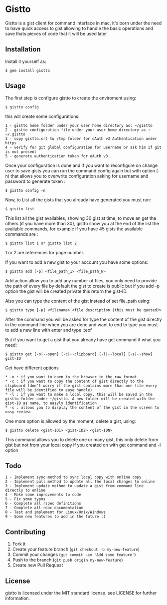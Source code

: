 # Gistto

Gistto is a gist client for command interface in mac, it's born under the need to have quick access to gist
allowing to handle the basic operations and save thats pieces of code that it will be used later

## Installation

Install it yourself as:

    $ gem install gistto

## Usage

The first step is configure gistto to create the enviroment using:

	$ gistto config

this will create some configurations:

	1 - gistto home folder under your user home directory as: ~/gistto
	2 - gistto configuration file under your user home directory as : ~/.gistto
	3 - copy gistto.crt to /tmp folder for oAuth v3 Authentication under https
	4 - verify for git global configuration for username or ask him if git is not present
	5 - generate authentication token for oAuth v3 

Once your configuration is done and if you want to reconfigure on change user to save gists 
you can run the command config again but with option (-n) that allows you to overwrite configuration 
asking for username and password to generate token :

	$ gistto config -n

Now, to List all the gists that you already have generated you must run:

	$ gistto list

This list all the gist availables, showing 30 gist at time, to move an get the others (if you have more than 30),
gistto show you at the end of the list the available commands, for example if you have 45 gists 
the available commands are :

	$ gistto list 1 or gistto list 2

1 or 2 are references for page number.


If you want to add a new gist to your account you have some options:

	$ gistto add [-p] <file_path_1> <file_path_N>

Add action allow you to add any number of files, you only need to provide the path of every file
by default the gist to create is public but if you add -p option the gist will be created private
this return the gist-ID.

Also you can type the content of the gist instead of set file_path using:

	$ gistto type [-p] <filename> <file description (this must be quoted)>

After the command you will be asked for type the content of the gist directly in the command line when 
you are done and want to end to type you must to add a new line with enter and type ::eof

But if you want to get a gist that you already have get command if what you need:

	$ gistto get [-o|--open] [-c|--clipboard] [-l|--local] [-s|--show] gist-ID

Get have different options 

	* -o : if you want to open in the browser in the raw format
	* -c : if you want to copy the content of gist directly to the clipboard (don't worry if the gist contains more than one file every file will be identified to ease handle)
	* -l : if you want to make a local copy, this will be saved in the gistto folder under ~/gistto. A new folder will be created with the gist-ID as name, to easyly identification
	* -s : allows you to display the content of the gist in the screen to easy review.


One more option is allowed by the moment, delete a gist, using:

	$ gistto delete <gist-ID1> <gist-ID2> <gist-IDN>

This command allows you to delete one or many gist, this only delete from gist but not from your local copy if 
you created on with get command and -l option


## Todo

	1 - Implement sync method to sync local copy with online copy
	2 - Implement pull method to update all the local changes to online
	3 - Implement update method to update a gist from command line directly to online
	4 - Make some improvements to code 
	5 - Fix some typos 
	6 - Complete all rspec definitions 
	7 - Complete all rdoc documentation
	8 - Test and implement for Linux/Unix/Windows
	9 - Some new features to add in the future :)


## Contributing

1. Fork it
2. Create your feature branch (`git checkout -b my-new-feature`)
3. Commit your changes (`git commit -am 'Add some feature'`)
4. Push to the branch (`git push origin my-new-feature`)
5. Create new Pull Request


## License
gistto is licensed under the MIT standard license. see LICENSE for further information.
